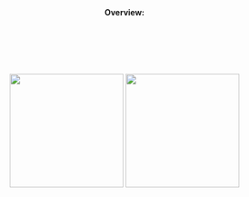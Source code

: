 <div align="center" text="bold">
    <b>Overview:
    </b>
</div>
<div align="center" style="margin-top: 100px;">
  <img height="200em" src="https://github-readme-stats.vercel.app/api/top-langs/?username=TheDux&layout=compact&langs_count=8&theme=dracula"/>
  <img height="200em" src="https://github-readme-stats.vercel.app/api?username=TheDux&show_icons=true&theme=tokyonight&include_all_commits=true&count_private=true"/>
</div>
</body>
